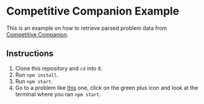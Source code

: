 # Competitive Companion Example

This is an example on how to retrieve parsed problem data from [Competitive Companion](https://github.com/jmerle/competitive-companion).

## Instructions

1. Clone this repository and `cd` into it.
2. Run `npm install`.
3. Run `npm start`.
4. Go to a problem like [this](http://codeforces.com/problemset/problem/1/A) one, click on the green plus icon and look at the terminal where you ran `npm start`.

